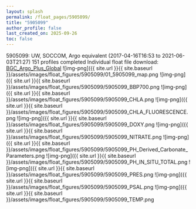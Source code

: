 ```yaml
---
layout: splash
permalink: /float_pages/5905099/
title: "5905099"
author_profile: false
last_created_on: 2025-09-26
toc: false
---
```

 
5905099: UW, SOCCOM, Argo equivalent (2017-04-16T16:53 to 2021-06-03T21:27)
151 profiles completed
Individual float file download: [BGC_Argo_Plus_Global](https://ftp.soest.hawaii.edu/bgc_argo_plus/Individual_Floats/outliers_removed/5905099_Sprof_processed.nc)
![img-png]({{ site.url }}{{ site.baseurl }}/assets/images/float_figures/5905099/01_5905099_map.png
![img-png]({{ site.url }}{{ site.baseurl }}/assets/images/float_figures/5905099/5905099_BBP700.png
![img-png]({{ site.url }}{{ site.baseurl }}/assets/images/float_figures/5905099/5905099_CHLA.png
![img-png]({{ site.url }}{{ site.baseurl }}/assets/images/float_figures/5905099/5905099_CHLA_FLUORESCENCE.png
![img-png]({{ site.url }}{{ site.baseurl }}/assets/images/float_figures/5905099/5905099_DOXY.png
![img-png]({{ site.url }}{{ site.baseurl }}/assets/images/float_figures/5905099/5905099_NITRATE.png
![img-png]({{ site.url }}{{ site.baseurl }}/assets/images/float_figures/5905099/5905099_PH_Derived_Carbonate_Parameters.png
![img-png]({{ site.url }}{{ site.baseurl }}/assets/images/float_figures/5905099/5905099_PH_IN_SITU_TOTAL.png
![img-png]({{ site.url }}{{ site.baseurl }}/assets/images/float_figures/5905099/5905099_PRES.png
![img-png]({{ site.url }}{{ site.baseurl }}/assets/images/float_figures/5905099/5905099_PSAL.png
![img-png]({{ site.url }}{{ site.baseurl }}/assets/images/float_figures/5905099/5905099_TEMP.png
